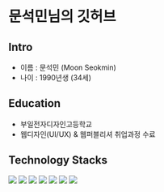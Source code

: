 # 문석민님의 깃허브

## Intro

* 이름 : 문석민 (Moon Seokmin)
* 나이 : 1990년생 (34세)

## Education

* 부일전자디자인고등학교
* 웹디자인(UI/UX) & 웹퍼블리셔 취업과정 수료

## Technology Stacks
<img src="https://img.shields.io/badge/HTML-E34F26?style=flat-square&logo=html5&logoColor=white"/></a>
<img src="https://img.shields.io/badge/CSS-1572B6?style=flat-square&logo=css3&logoColor=white"/></a>
<img src="https://img.shields.io/badge/javascript-F7DF1E?style=flat-square&logo=javascript&logoColor=white"/></a>
<img src="https://img.shields.io/badge/react-61DAFB?style=flat-square&logo=react&logoColor=white"/></a>
<img src="https://img.shields.io/badge/styled--components-DB7093?style=flat-square&logo=styled-components&logoColor=white"/></a>
<img src ="https://img.shields.io/badge/puppeteer-DB7093?&style=flat-square&logo=puppeteer&logoColor=white"/></a>
<img src="https://img.shields.io/badge/python-blue?style=flat-square&logo=python&logoColor=white"/></a>
